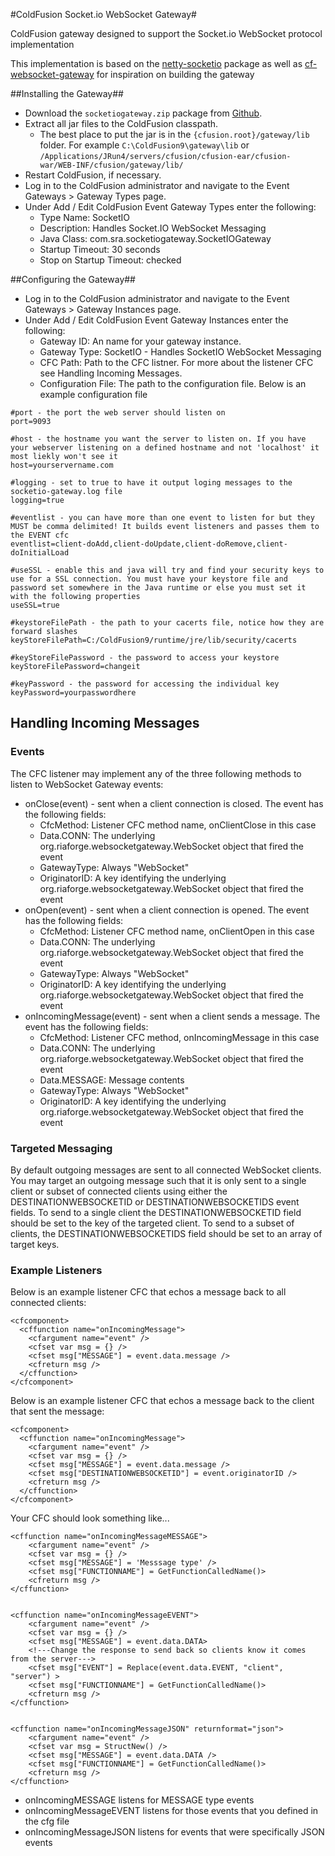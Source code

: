 #ColdFusion Socket.io WebSocket Gateway#

ColdFusion gateway designed to support the Socket.io WebSocket protocol implementation

This implementation is based on the [netty-socketio](https://github.com/mrniko/netty-socketio) package as well as [cf-websocket-gateway](https://github.com/nmische/cf-websocket-gateway) for inspiration on building the gateway

##Installing the Gateway##
* Download the `socketiogateway.zip` package from [Github](https://github.com/softwarezman/cf-socketiogateway/downloads).
* Extract all jar files to the ColdFusion classpath.
    * The best place to put the jar is in the `{cfusion.root}/gateway/lib` folder. For example `C:\ColdFusion9\gateway\lib` or `/Applications/JRun4/servers/cfusion/cfusion-ear/cfusion-war/WEB-INF/cfusion/gateway/lib/`
* Restart ColdFusion, if necessary.
* Log in to the ColdFusion administrator and navigate to the Event Gateways > Gateway Types page.
* Under Add / Edit ColdFusion Event Gateway Types enter the following:
    * Type Name: SocketIO
    * Description: Handles Socket.IO WebSocket Messaging
    * Java Class: com.sra.socketiogateway.SocketIOGateway
    * Startup Timeout: 30 seconds
    * Stop on Startup Timeout: checked
	
##Configuring the Gateway##
* Log in to the ColdFusion administrator and navigate to the Event Gateways > Gateway Instances page.
* Under Add / Edit ColdFusion Event Gateway Instances enter the following:
    * Gateway ID: An name for your gateway instance.
    * Gateway Type: SocketIO - Handles SocketIO WebSocket Messaging
    * CFC Path: Path to the CFC listner. For more about the listener CFC see Handling Incoming Messages.
    * Configuration File: The path to the configuration file. Below is an example configuration file
	
```
#port - the port the web server should listen on
port=9093

#host - the hostname you want the server to listen on. If you have your webserver listening on a defined hostname and not 'localhost' it most liekly won't see it
host=yourservername.com

#logging - set to true to have it output loging messages to the socketio-gateway.log file
logging=true

#eventlist - you can have more than one event to listen for but they MUST be comma delimited! It builds event listeners and passes them to the EVENT cfc
eventlist=client-doAdd,client-doUpdate,client-doRemove,client-doInitialLoad

#useSSL - enable this and java will try and find your security keys to use for a SSL connection. You must have your keystore file and password set somewhere in the Java runtime or else you must set it with the following properties
useSSL=true

#keystoreFilePath - the path to your cacerts file, notice how they are forward slashes
keyStoreFilePath=C:/ColdFusion9/runtime/jre/lib/security/cacerts

#keyStoreFilePassword - the password to access your keystore
keyStoreFilePassword=changeit

#keyPassword - the password for accessing the individual key
keyPassword=yourpasswordhere
```

## Handling Incoming Messages ##

### Events ###

The CFC listener may implement any of the three following methods to listen
to WebSocket Gateway events:

* onClose(event) - sent when a client connection is closed. The event has the following fields:
    * CfcMethod: Listener CFC method name, onClientClose in this case
    * Data.CONN: The underlying org.riaforge.websocketgateway.WebSocket object that fired the event
    * GatewayType: Always "WebSocket"
    * OriginatorID: A key identifying the underlying org.riaforge.websocketgateway.WebSocket object that fired the event
* onOpen(event) - sent when a client connection is opened. The event has the following fields:
    * CfcMethod: Listener CFC method name, onClientOpen in this case
    * Data.CONN: The underlying org.riaforge.websocketgateway.WebSocket object that fired the event
    * GatewayType: Always "WebSocket"
    * OriginatorID: A key identifying the underlying org.riaforge.websocketgateway.WebSocket object that fired the event
* onIncomingMessage(event) - sent when a client sends a message. The event has the following fields:
    * CfcMethod: Listener CFC method, onIncomingMessage in this case
    * Data.CONN: The underlying org.riaforge.websocketgateway.WebSocket object that fired the event
    * Data.MESSAGE: Message contents
    * GatewayType: Always "WebSocket"
    * OriginatorID: A key identifying the underlying org.riaforge.websocketgateway.WebSocket object that fired the event

### Targeted Messaging ###

By default outgoing messages are sent to all connected WebSocket clients. You may target an outgoing message such that it is only sent to a single client or subset of connected clients using either the DESTINATIONWEBSOCKETID or DESTINATIONWEBSOCKETIDS event fields. To send to a single client the DESTINATIONWEBSOCKETID field should be set to the key of the targeted client. To send to a subset of clients, the DESTINATIONWEBSOCKETIDS field should be set to an array of target keys.
### Example Listeners ###

Below is an example listener CFC that echos a message back to all connected clients:

    <cfcomponent>
      <cffunction name="onIncomingMessage">
        <cfargument name="event" />
        <cfset var msg = {} />
        <cfset msg["MESSAGE"] = event.data.message />
        <cfreturn msg />
      </cffunction>
    </cfcomponent>

Below is an example listener CFC that echos a message back to the client that sent the message:

    <cfcomponent>
      <cffunction name="onIncomingMessage">
        <cfargument name="event" />
        <cfset var msg = {} />
        <cfset msg["MESSAGE"] = event.data.message />
        <cfset msg["DESTINATIONWEBSOCKETID"] = event.originatorID />
        <cfreturn msg />
      </cffunction>
    </cfcomponent>

Your CFC should look something like...
<cfcomponent>
	
	<cffunction name="onIncomingMessageMESSAGE">
		<cfargument name="event" />
		<cfset var msg = {} />
		<cfset msg["MESSAGE"] = 'Messsage type' />
		<cfset msg["FUNCTIONNAME"] = GetFunctionCalledName()>
		<cfreturn msg />
	</cffunction>
	
	
	<cffunction name="onIncomingMessageEVENT">
		<cfargument name="event" />
		<cfset var msg = {} />
		<cfset msg["MESSAGE"] = event.data.DATA>
		<!---Change the response to send back so clients know it comes from the server--->
		<cfset msg["EVENT"] = Replace(event.data.EVENT, "client", "server") > 
		<cfset msg["FUNCTIONNAME"] = GetFunctionCalledName()>
		<cfreturn msg />
	</cffunction>
	
	
	<cffunction name="onIncomingMessageJSON" returnformat="json">
		<cfargument name="event" />
		<cfset var msg = StructNew() />
		<cfset msg["MESSAGE"] = event.data.DATA />
		<cfset msg["FUNCTIONNAME"] = GetFunctionCalledName()>
		<cfreturn msg />		
	</cffunction>
</cfcomponent>

* onIncomingMESSAGE listens for MESSAGE type events
* onIncomingMessageEVENT listens for those events that you defined in the cfg file
* onIncomingMessageJSON listens for events that were specifically JSON events